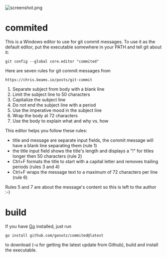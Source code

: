 ![screenshot.png](https://raw.githubusercontent.com/gonutz/commited/master/screenshot.png)

# commited

This is a Windows editor to use for git commit messages. To use it as the
default editor, put the executable somewhere in your PATH and tell git about it:

	git config --global core.editor "commited"

Here are seven rules for git commit messages from

	https://chris.beams.io/posts/git-commit

1. Separate subject from body with a blank line
2. Limit the subject line to 50 characters
3. Capitalize the subject line
4. Do not end the subject line with a period
5. Use the imperative mood in the subject line
6. Wrap the body at 72 characters
7. Use the body to explain what and why vs. how

This editor helps you follow these rules:

- title and message are separate input fields, the commit message will have a
  blank line separating them (rule 1)
- the title input field shows the title's length and displays a "!" for titles
  longer then 50 characters (rule 2)
- Ctrl+F formats the title to start with a capital letter and removes trailing
  periods (rules 3 and 4)
- Ctrl+F wraps the message text to a maximum of 72 characters per line (rule 6)

Rules 5 and 7 are about the message's content so this is left to the author :-)

# build

If you have [Go](https://golang.org/) installed, just run

	go install github.com/gonutz/commited@latest

to download (-u for getting the latest update from Github), build and install
the executable.